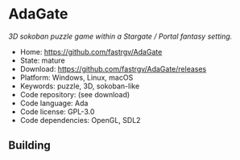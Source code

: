 # AdaGate

_3D sokoban puzzle game within a Stargate / Portal fantasy setting._

- Home: https://github.com/fastrgv/AdaGate
- State: mature
- Download: https://github.com/fastrgv/AdaGate/releases
- Platform: Windows, Linux, macOS
- Keywords: puzzle, 3D, sokoban-like
- Code repository: (see download)
- Code language: Ada
- Code license: GPL-3.0
- Code dependencies: OpenGL, SDL2

## Building
